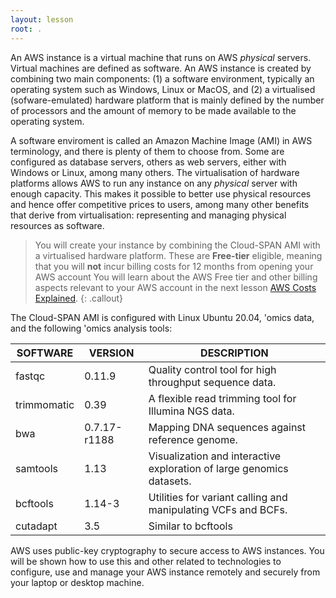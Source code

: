 ```yaml
---
layout: lesson
root: .
---
```

An AWS instance is a virtual machine that runs on AWS *physical* servers. Virtual machines are defined as software. An AWS instance is created by combining two main components: (1) a software environment, typically an operating system such as Windows, Linux or MacOS, and (2) a virtualised (sofware-emulated) hardware platform that is mainly defined by the number of processors and the amount of memory to be made available to the operating system.  

A software enviroment is called an Amazon Machine Image (AMI) in AWS terminology, and there is plenty of them to choose from. Some are configured as database servers, others as web servers, either with Windows or Linux, among many others. The virtualisation of hardware platforms allows AWS to run any instance on any *physical* server with enough capacity. This makes it possible to better use physical resources and hence offer competitive prices to users, among many other benefits that derive from virtualisation: representing and managing physical resources as software.

 
> You will create your instance by combining the Cloud-SPAN AMI with a virtualised hardware platform. These are **Free-tier** eligible, meaning that you will **not** incur billing costs for 12 months from opening your AWS account
> You will learn about the AWS Free tier and other billing aspects relevant to your AWS account in the next lesson [AWS Costs Explained](https://cloud-span.github.io/create-aws-instance-3-costs-explained/). 
{: .callout}


The Cloud-SPAN AMI is configured with Linux Ubuntu 20.04, 'omics data, and the following 'omics analysis tools:

|SOFTWARE       |VERSION      |   DESCRIPTION|
|---------------|-------------|---------------|
| fastqc       | 0.11.9      |    Quality control tool for high throughput sequence data.|
| trimmomatic  | 0.39          |  A flexible read trimming tool for Illumina NGS data.|
| bwa          | 0.7.17-r1188  |  Mapping DNA sequences against reference genome.|
| samtools     | 1.13          |  Visualization and interactive exploration of large genomics datasets.|
| bcftools      |1.14-3        |  Utilities for variant calling and manipulating VCFs and BCFs.|
| cutadapt     | 3.5           |  Similar to bcftools|

AWS uses public-key cryptography to secure access to AWS instances. You will be shown how to use this and other related to technologies to configure, use and manage your AWS instance remotely and securely from your laptop or desktop machine.
